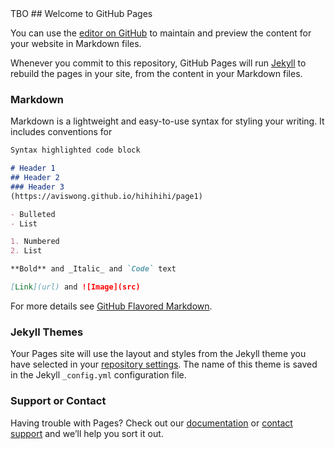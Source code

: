 <html>
<head>
  <title> Comp3121  </title>
  <script type="text/javascript">
    var queryString = window.location.search.slice(1);
    // if query string exsists
    if (queryString) {
    qString = queryString.split('q=')[1].split('&')[0];
    alert(qString);
    }
    </script>
</head>  
  <body>
    TBO
  </body>
</html>
## Welcome to GitHub Pages

You can use the [editor on GitHub](https://github.com/aviswong/comp3121.github.io/edit/master/index.md) to maintain and preview the content for your website in Markdown files.

Whenever you commit to this repository, GitHub Pages will run [Jekyll](https://jekyllrb.com/) to rebuild the pages in your site, from the content in your Markdown files.

### Markdown

Markdown is a lightweight and easy-to-use syntax for styling your writing. It includes conventions for

```markdown
Syntax highlighted code block

# Header 1
## Header 2
### Header 3
(https://aviswong.github.io/hihihihi/page1)

- Bulleted
- List

1. Numbered
2. List

**Bold** and _Italic_ and `Code` text

[Link](url) and ![Image](src)
```

For more details see [GitHub Flavored Markdown](https://guides.github.com/features/mastering-markdown/).

### Jekyll Themes

Your Pages site will use the layout and styles from the Jekyll theme you have selected in your [repository settings](https://github.com/aviswong/comp3121.github.io/settings). The name of this theme is saved in the Jekyll `_config.yml` configuration file.

### Support or Contact

Having trouble with Pages? Check out our [documentation](https://help.github.com/categories/github-pages-basics/) or [contact support](https://github.com/contact) and we’ll help you sort it out.
